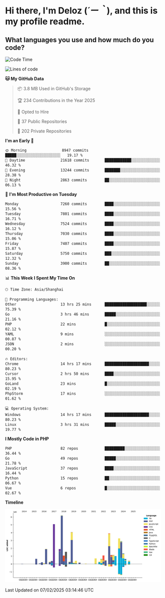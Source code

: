 # **Hi there, I'm Deloz (*´ー｀*), and this is my profile readme.**

## **What languages you use and how much do you code?**

<!--START_SECTION:waka-->
![Code Time](http://img.shields.io/badge/Code%20Time-5%2C611%20hrs%2053%20mins-blue)

![Lines of code](https://img.shields.io/badge/From%20Hello%20World%20I%27ve%20Written-43.2%20million%20lines%20of%20code-blue)

**🐱 My GitHub Data** 

> 📦 3.8 MB Used in GitHub's Storage 
 > 
> 🏆 234 Contributions in the Year 2025
 > 
> 💼 Opted to Hire
 > 
> 📜 37 Public Repositories 
 > 
> 🔑 202 Private Repositories 
 > 
**I'm an Early 🐤** 

```text
🌞 Morning                8947 commits        █████░░░░░░░░░░░░░░░░░░░░   19.17 % 
🌆 Daytime                21618 commits       ████████████░░░░░░░░░░░░░   46.32 % 
🌃 Evening                13244 commits       ███████░░░░░░░░░░░░░░░░░░   28.38 % 
🌙 Night                  2863 commits        ██░░░░░░░░░░░░░░░░░░░░░░░   06.13 % 
```
📅 **I'm Most Productive on Tuesday** 

```text
Monday                   7260 commits        ████░░░░░░░░░░░░░░░░░░░░░   15.56 % 
Tuesday                  7801 commits        ████░░░░░░░░░░░░░░░░░░░░░   16.71 % 
Wednesday                7524 commits        ████░░░░░░░░░░░░░░░░░░░░░   16.12 % 
Thursday                 7030 commits        ████░░░░░░░░░░░░░░░░░░░░░   15.06 % 
Friday                   7407 commits        ████░░░░░░░░░░░░░░░░░░░░░   15.87 % 
Saturday                 5750 commits        ███░░░░░░░░░░░░░░░░░░░░░░   12.32 % 
Sunday                   3900 commits        ██░░░░░░░░░░░░░░░░░░░░░░░   08.36 % 
```


📊 **This Week I Spent My Time On** 

```text
🕑︎ Time Zone: Asia/Shanghai

💬 Programming Languages: 
Other                    13 hrs 25 mins      ███████████████████░░░░░░   75.39 % 
Go                       3 hrs 46 mins       █████░░░░░░░░░░░░░░░░░░░░   21.16 % 
PHP                      22 mins             █░░░░░░░░░░░░░░░░░░░░░░░░   02.12 % 
YAML                     9 mins              ░░░░░░░░░░░░░░░░░░░░░░░░░   00.87 % 
JSON                     2 mins              ░░░░░░░░░░░░░░░░░░░░░░░░░   00.20 % 

🔥 Editors: 
Chrome                   14 hrs 17 mins      ████████████████████░░░░░   80.23 % 
Cursor                   2 hrs 50 mins       ████░░░░░░░░░░░░░░░░░░░░░   15.95 % 
GoLand                   23 mins             █░░░░░░░░░░░░░░░░░░░░░░░░   02.19 % 
PhpStorm                 17 mins             ░░░░░░░░░░░░░░░░░░░░░░░░░   01.62 % 

💻 Operating System: 
Windows                  14 hrs 17 mins      ████████████████████░░░░░   80.23 % 
Linux                    3 hrs 31 mins       █████░░░░░░░░░░░░░░░░░░░░   19.77 % 
```

**I Mostly Code in PHP** 

```text
PHP                      82 repos            █████████░░░░░░░░░░░░░░░░   36.44 % 
Go                       49 repos            █████░░░░░░░░░░░░░░░░░░░░   21.78 % 
JavaScript               37 repos            ████░░░░░░░░░░░░░░░░░░░░░   16.44 % 
Python                   15 repos            ██░░░░░░░░░░░░░░░░░░░░░░░   06.67 % 
Vue                      6 repos             █░░░░░░░░░░░░░░░░░░░░░░░░   02.67 % 
```



**Timeline**

![Lines of Code chart](https://raw.githubusercontent.com/deloz/deloz/main/assets/bar_graph.png)


 Last Updated on 07/02/2025 03:14:46 UTC
<!--END_SECTION:waka-->
